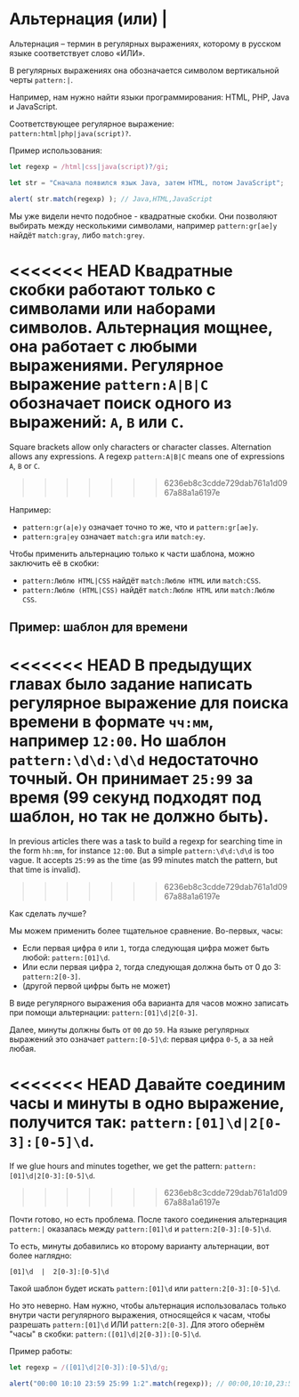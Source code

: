 # Альтернация (или) |

Альтернация – термин в регулярных выражениях, которому в русском языке соответствует слово «ИЛИ».

В регулярных выражениях она обозначается символом вертикальной черты `pattern:|`.

Например, нам нужно найти языки программирования: HTML, PHP, Java и JavaScript.

Соответствующее регулярное выражение: `pattern:html|php|java(script)?`.

Пример использования:

```js run
let regexp = /html|css|java(script)?/gi;

let str = "Сначала появился язык Java, затем HTML, потом JavaScript";

alert( str.match(regexp) ); // Java,HTML,JavaScript
```

Мы уже видели нечто подобное - квадратные скобки. Они позволяют выбирать между несколькими символами, например  `pattern:gr[ae]y` найдёт `match:gray`, либо `match:grey`.

<<<<<<< HEAD
Квадратные скобки работают только с символами или наборами символов. Альтернация мощнее, она работает с любыми выражениями. Регулярное выражение `pattern:A|B|C` обозначает поиск одного из выражений: `A`, `B` или `C`.
=======
Square brackets allow only characters or character classes. Alternation allows any expressions. A regexp `pattern:A|B|C` means one of expressions `A`, `B` or `C`.
>>>>>>> 6236eb8c3cdde729dab761a1d0967a88a1a6197e

Например:

- `pattern:gr(a|e)y` означает точно то же, что и `pattern:gr[ae]y`.
- `pattern:gra|ey` означает `match:gra` или `match:ey`.

Чтобы применить альтернацию только к части шаблона, можно заключить её в скобки:
- `pattern:Люблю HTML|CSS` найдёт `match:Люблю HTML` или `match:CSS`.
- `pattern:Люблю (HTML|CSS)` найдёт `match:Люблю HTML` или `match:Люблю CSS`.

## Пример: шаблон для времени

<<<<<<< HEAD
В предыдущих главах было задание написать регулярное выражение для поиска времени в формате  `чч:мм`, например `12:00`. Но шаблон `pattern:\d\d:\d\d` недостаточно точный. Он принимает `25:99` за время (99 секунд подходят под шаблон, но так не должно быть).
=======
In previous articles there was a task to build a regexp for searching time in the form `hh:mm`, for instance `12:00`. But a simple `pattern:\d\d:\d\d` is too vague. It accepts `25:99` as the time (as 99 minutes match the pattern, but that time is invalid).
>>>>>>> 6236eb8c3cdde729dab761a1d0967a88a1a6197e

Как сделать лучше?

Мы можем применить более тщательное сравнение. Во-первых, часы:

- Если первая цифра `0` или `1`, тогда следующая цифра может быть любой: `pattern:[01]\d`.
- Или если первая цифра `2`, тогда следующая должна быть от 0 до 3: `pattern:2[0-3]`.
- (другой первой цифры быть не может)

В виде регулярного выражения оба варианта для часов можно записать при помощи альтернации: `pattern:[01]\d|2[0-3]`.

Далее, минуты должны быть от `00` до `59`. На языке регулярных выражений это означает `pattern:[0-5]\d`: первая цифра `0-5`, а за ней любая.

<<<<<<< HEAD
Давайте соединим часы и минуты в одно выражение, получится так: `pattern:[01]\d|2[0-3]:[0-5]\d`.
=======
If we glue hours and minutes together, we get the pattern: `pattern:[01]\d|2[0-3]:[0-5]\d`.
>>>>>>> 6236eb8c3cdde729dab761a1d0967a88a1a6197e

Почти готово, но есть проблема. После такого соединения альтернация `pattern:|` оказалась между `pattern:[01]\d` и `pattern:2[0-3]:[0-5]\d`.

То есть, минуты добавились ко второму варианту альтернации, вот более наглядно:

```
[01]\d  |  2[0-3]:[0-5]\d
```

Такой шаблон будет искать `pattern:[01]\d` или `pattern:2[0-3]:[0-5]\d`.

Но это неверно. Нам нужно, чтобы альтернация использовалась только внутри части регулярного выражения, относящейся к часам, чтобы разрешать `pattern:[01]\d` ИЛИ `pattern:2[0-3]`. Для этого обернём "часы" в скобки: `pattern:([01]\d|2[0-3]):[0-5]\d`.

Пример работы:

```js run
let regexp = /([01]\d|2[0-3]):[0-5]\d/g;

alert("00:00 10:10 23:59 25:99 1:2".match(regexp)); // 00:00,10:10,23:59
```
